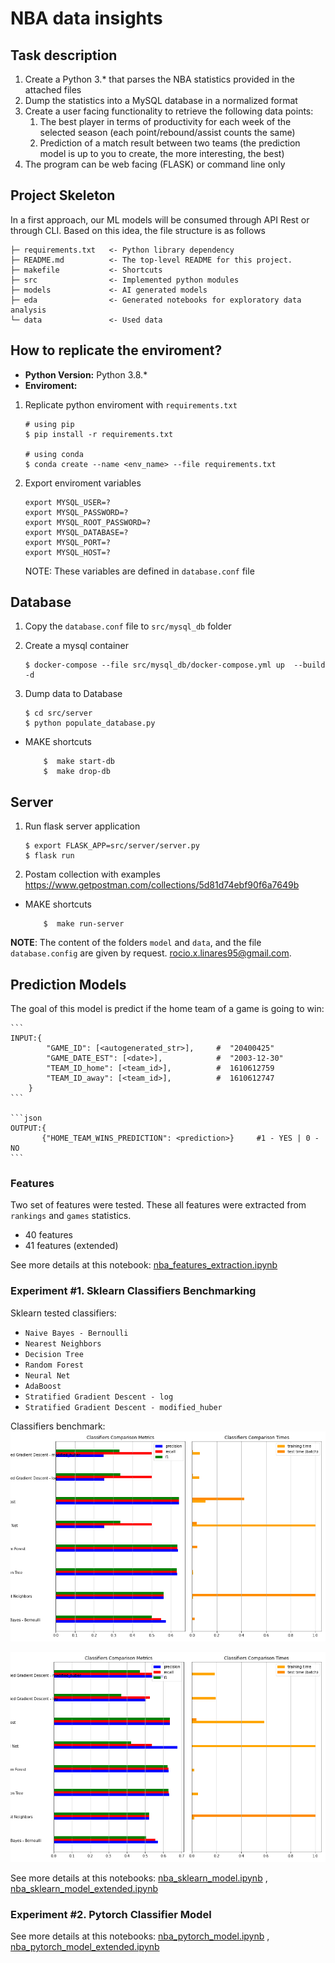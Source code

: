 # NBA data insights

## Task description

1. Create a Python 3.* that parses the NBA statistics provided in the attached files
2. Dump the statistics into a MySQL database in a normalized format
3. Create a user facing functionality to retrieve the following data points:
	1. The best player in terms of productivity for each week of the selected season (each point/rebound/assist counts the same)
	2. Prediction of a match result between two teams (the prediction model is up to you to create, the more interesting, the best)
4. The program can be web facing (FLASK) or command line only

## Project Skeleton

In a first approach, our ML models will be consumed through API Rest or through CLI. Based on this idea, the file structure is as follows

```raw  text
├─ requirements.txt   <- Python library dependency
├─ README.md          <- The top-level README for this project.
├─ makefile           <- Shortcuts
├─ src                <- Implemented python modules
├─ models             <- AI generated models
├─ eda                <- Generated notebooks for exploratory data analysis
└─ data               <- Used data
```

## How to replicate the enviroment?

- **Python Version:** Python 3.8.*
- **Enviroment:**

1. Replicate python enviroment with `requirements.txt`
    ```
    # using pip
    $ pip install -r requirements.txt

    # using conda
    $ conda create --name <env_name> --file requirements.txt
    ```
2. Export enviroment variables
	```
    export MYSQL_USER=?
	export MYSQL_PASSWORD=?
	export MYSQL_ROOT_PASSWORD=?
	export MYSQL_DATABASE=?
	export MYSQL_PORT=?
	export MYSQL_HOST=?
    ```
    NOTE: These variables are defined in `database.conf` file

## Database

1. Copy the  `database.conf` file to `src/mysql_db` folder
2. Create a mysql container

    ```
    $ docker-compose --file src/mysql_db/docker-compose.yml up  --build -d
    ```

3. Dump data to Database

    ```
    $ cd src/server
    $ python populate_database.py
    ```

* MAKE shortcuts
    ```
        $  make start-db
        $  make drop-db
    ```

## Server

1. Run flask server application
    ```
    $ export FLASK_APP=src/server/server.py
    $ flask run
    ```
2. Postam collection with examples https://www.getpostman.com/collections/5d81d74ebf90f6a7649b

* MAKE shortcuts
    ```
        $  make run-server
    ```

**NOTE**: The content of the folders `model` and `data`, and the file `database.config` are given by request. <rocio.x.linares95@gmail.com>.

## Prediction Models

The goal of this model is predict if the home team of a game is going to win:

    ```
    INPUT:{
            "GAME_ID": [<autogenerated_str>],     #  "20400425"
            "GAME_DATE_EST": [<date>],            #  "2003-12-30"
            "TEAM_ID_home": [<team_id>],          #  1610612759
            "TEAM_ID_away": [<team_id>],          #  1610612747
        }
    ```

    ```json
    OUTPUT:{
           {"HOME_TEAM_WINS_PREDICTION": <prediction>}     #1 - YES | 0 - NO
    ```

### Features

Two set of features were tested. These all features were extracted from `rankings` and `games` statistics.

- 40 features
- 41 features (extended)

See more details at this notebook: [nba_features_extraction.ipynb](./eda/nba_features_extraction.ipynb)

### Experiment #1. Sklearn Classifiers Benchmarking

Sklearn tested classifiers:

- `Naive Bayes - Bernoulli`
- `Nearest Neighbors`
- `Decision Tree`
- `Random Forest`
- `Neural Net`
- `AdaBoost`
- `Stratified Gradient Descent - log`
- `Stratified Gradient Descent - modified_huber`

Classifiers benchmark:
![initial features](./models/2021412%20sklearn_models.png "Classifiers Comparison (featuteres 40)")

![extended features](./models/2021412%20sklearn_models_extended.png "Classifiers Comparison (featuteres 41)")

See more details at this notebooks: [nba_sklearn_model.ipynb](./eda/nba_sklearn_model.ipynb) , [nba_sklearn_model_extended.ipynb](./eda/nba_sklearn_model_extended.ipynb)

### Experiment #2. Pytorch Classifier Model

See more details at this notebooks: [nba_pytorch_model.ipynb](./eda/nba_pytorch_model.ipynb) , [nba_pytorch_model_extended.ipynb](./eda/nba_pytorch_model_extended.ipynb)
